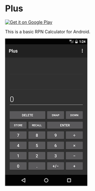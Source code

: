 # Plus

[![Get it on Google Play](https://developer.android.com/images/brand/en_generic_rgb_wo_45.png)](http://play.google.com/store/apps/details?id=de.plzz.plus)

This is a basic RPN Calculator for Android.

![Screenshot](https://raw.githubusercontent.com/sfstpala/plus/master/app/contrib/screenshots/phone-small.png)
